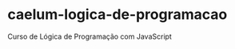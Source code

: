 caelum-logica-de-programacao
============================

Curso de Lógica de Programação com JavaScript
